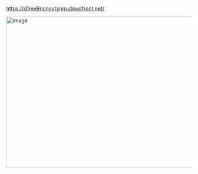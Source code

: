 https://d1me9ncnyytynm.cloudfront.net/

<img width="536" height="411" alt="image" src="https://github.com/user-attachments/assets/4e788897-b70a-4a40-9166-3eb58372f9af" />
